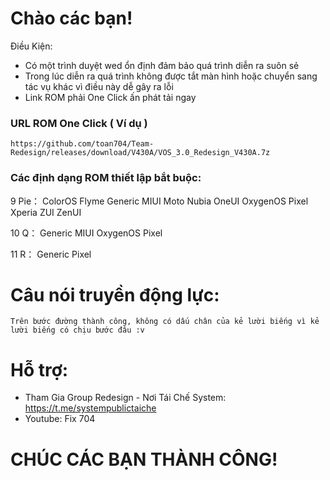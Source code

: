 # Chào các bạn!
Điều Kiện:
- Có một trình duyệt wed ổn định đảm bảo quá trình diễn ra suôn sẻ
- Trong lúc diễn ra quá trình không được tắt màn hình hoặc chuyển sang tác vụ khác vì điều này dễ gây ra lỗi
- Link ROM phải One Click ấn phát tải ngay 
### URL ROM One Click ( Ví dụ )
```
https://github.com/toan704/Team-Redesign/releases/download/V430A/VOS_3.0_Redesign_V430A.7z 
```
### Các định dạng ROM thiết lập bắt buộc:
9 Pie：
ColorOS Flyme Generic MIUI Moto Nubia OneUI OxygenOS Pixel Xperia ZUI ZenUI

10 Q：
Generic MIUI OxygenOS Pixel

11 R：
Generic Pixel
 
# Câu nói truyền động lực:
```
Trên bước đường thành công, không có dấu chân của kẻ lười biếng vì kẻ lười biếng có chịu bước đâu :v
```
# Hỗ trợ:
- Tham Gia Group Redesign - Nơi Tái Chế System:
https://t.me/systempublictaiche
- Youtube: Fix 704
# CHÚC CÁC BẠN THÀNH CÔNG! 
